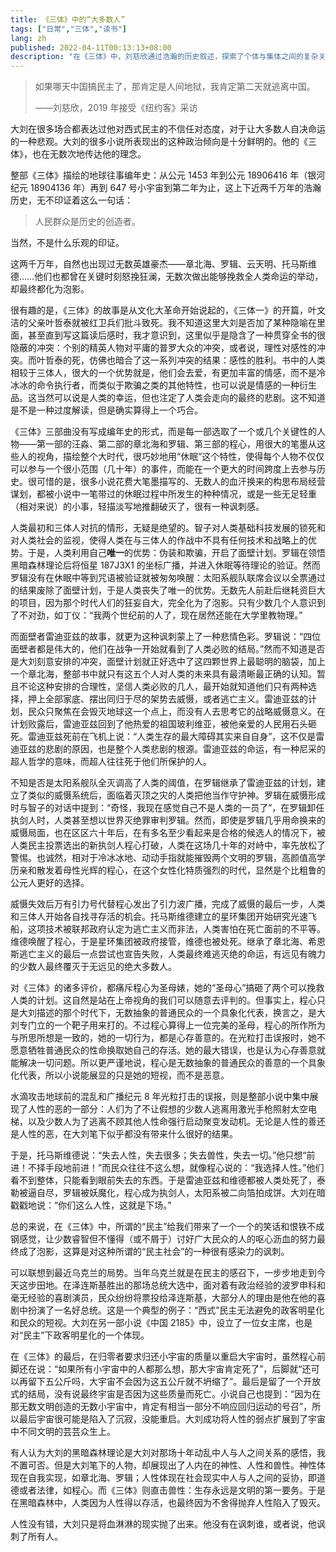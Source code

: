 ```yaml
---
title: 《三体》中的“大多数人”
tags: ["日常","三体","读书"]
lang: zh
published: 2022-04-11T00:13:13+08:00
description: "在《三体》中，刘慈欣通过浩瀚的历史叙述，探索了个体与集体之间的复杂关系。他对西式民主的质疑贯穿始终，反映出对大多数人自决命运的不安。书中众多英雄的努力与牺牲，最终却在历史的洪流中显得微不足道，彰显了个体在面对历史巨变时的无力感。故事从文化大革命的动荡开始，暗示着精英与平庸大众之间的深刻冲突，折射出对人性和社会的深刻思考。"
---
```

> 如果哪天中国搞民主了，那肯定是人间地狱，我肯定第二天就逃离中国。
> 
> ——刘慈欣，2019 年接受《纽约客》采访

大刘在很多场合都表达过他对西式民主的不信任对态度，对于让大多数人自决命运的一种悲观。大刘的很多小说所表现出的这种政治倾向是十分鲜明的。他的《三体》，也在无数次地传达他的理念。

整部《三体》描绘的地球往事编年史：从公元 1453 年到公元 18906416 年（银河纪元 18904136 年）再到 647 号小宇宙到第二年为止，这上下近两千万年的浩瀚历史，无不印证着这么一句话：

> 人民群众是历史的创造者。

当然，不是什么乐观的印证。

这两千万年，自然也出现过无数英雄豪杰——章北海、罗辑、云天明、托马斯维德……他们也都曾在关键时刻怒挽狂澜，无数次做出能够挽救全人类命运的举动，却最终都化为泡影。

很有趣的是，《三体》的故事是从文化大革命开始说起的，《三体一》的开篇，叶文洁的父亲叶哲泰就被红卫兵们批斗致死。我不知道这里大刘是否加了某种隐喻在里面，甚至直到写这篇读后感时，我才意识到，这里似乎是隐含了一种贯穿全书的很隐蔽的冲突：个别的精英人物对平庸的普罗大众的冲突，或者说，理性对感性的冲突。而叶哲泰的死，仿佛也暗合了这一系列冲突的结果：感性的胜利。书中的人类相较于三体人，很大的一个优势就是，他们会去爱，有更加丰富的情感，而不是冷冰冰的命令执行者，而类似于欺骗之类的其他特性，也可以说是情感的一种衍生品。这当然可以说是人类的幸运，但也注定了人类会走向的最终的悲剧。这不知道是不是一种过度解读，但是确实算得上一个巧合。

《三体》三部曲没有写成编年史的形式，而是每一部选取了一个或几个关键性的人物——第一部的汪淼、第二部的章北海和罗辑、第三部的程心，用很大的笔墨从这些人的视角，描绘整个大时代，很巧妙地用“休眠”这个特性，使得每个人物不仅仅可以参与一个很小范围（几十年）的事件，而能在一个更大的时间跨度上去参与历史。很可惜的是，很多小说花费大笔墨描写的、无数人的血汗换来的构思布局经营谋划，都被小说中一笔带过的休眠过程中所发生的种种情况，或是一些无足轻重（相对来说）的小事，轻描淡写地推翻破灭了，很有一种讽刺感。

人类最初和三体人对抗的情形，无疑是绝望的。智子对人类基础科技发展的锁死和对人类社会的监视，使得人类在与三体人的作战中不具有任何技术和战略上的优势。于是，人类利用自己**唯一**的优势：伪装和欺骗，开启了面壁计划。罗辑在领悟黑暗森林理论后将恒星 187J3X1 的坐标广播，并进入休眠等待理论的验证。然而罗辑没有在休眠中等到咒语被验证就被匆匆唤醒：太阳系舰队联席会议以全票通过的结果废除了面壁计划，于是人类丧失了唯一的优势。无数先人前赴后继耗资巨大的项目，因为那个时代人们的狂妄自大，完全化为了泡影。只有少数几个人意识到了不对劲，如丁仪：“我两个世纪前的人了，现在居然还能在大学里教物理。”

而面壁者雷迪亚兹的故事，就更为这种讽刺蒙上了一种悲情色彩。罗辑说：“四位面壁者都是伟大的，他们在战争一开始就看到了人类必败的结局。”然而不知道是否是大刘刻意安排的冲突，面壁计划就正好选中了这四颗世界上最聪明的脑袋，加上一个章北海，整部书中就只有这五个人对人类的未来具有最清晰最正确的认知。暂且不论这种安排的合理性，坚信人类必败的几人，最开始就知道他们只有两种选择，押上全部家底、摆出同归于尽的架势去威慑，或者逃亡主义。雷迪亚兹的计划，民众只聚焦在会毁灭地球这一个点上，而没有人去思考它的战略威慑意义。在计划败露后，雷迪亚兹回到了他热爱的祖国玻利维亚，被他亲爱的人民用石头砸死。雷迪亚兹死前在飞机上说：“人类生存的最大障碍其实来自自身”，这不仅是雷迪亚兹的悲剧的原因，也是整个人类悲剧的根源。雷迪亚兹的命运，有一种尼采的超人哲学的意味，而超人往往死于他们所保护的人。

不知是否是太阳系舰队全灭调高了人类的阈值，在罗辑继承了雷迪亚兹的计划，建立了类似的威慑系统后，面临着灭顶之灾的人类把他当作守护神。罗辑在威慑形成时与智子的对话中提到：“奇怪，我现在感觉自己不是人类的一员了”，在罗辑卸任执剑人时，人类甚至想以世界灭绝罪审判罗辑。然而，即使是罗辑几乎用命换来的威慑局面，也在区区六十年后，在有多名至少看起来是合格的候选人的情况下，被人类民主投票选出的新执剑人程心打破，人类在这场几十年的对峙中，率先放松了警惕。也诚然，相对于冷冰冰地、动动手指就能摧毁两个文明的罗辑，高颜值高学历亲和散发着母性光辉的程心，在这个女性化特质强烈的时代，显然是个比粗鲁的公元人更好的选择。

威慑失效后万有引力号代替程心发出了引力波广播，完成了威慑的最后一步，人类和三体人开始各自找寻存活的机会。托马斯维德建立的星环集团开始研究光速飞船，这项技术被联邦政府认定为逃亡主义而非法，人类害怕在死亡面前的不平等。维德唤醒了程心，于是星环集团被政府接管，维德也被处死。继承了章北海、希恩斯逃亡主义的最后一点尝试也宣告失败，人类最终难逃灭绝的命运，有远见有魄力的少数人最终覆灭于无远见的绝大多数人。

对《三体》的诸多评价，都痛斥程心为圣母婊，她的“圣母心”搞砸了两个可以挽救人类的计划。这自然是站在上帝视角的我们可以随意去评判的。但事实上，程心只是大刘描述的那个时代下，无数抽象的普通民众的一个具象化代表，换言之，是大刘专门立的一个靶子用来打的。不过程心算得上一位完美的圣母，程心的所作所为与所思所想是一致的，她的一切行为，都是心存善意的。在光粒打击误报时，她不愿意牺牲普通民众的性命换取她自己的存活。她的最大错误，也是认为心存善意就能解决一切问题。所以更严谨地说，程心是无数抽象的普通民众的善意的一个具象化代表，所以小说能展显的只是她的短视，而不是恶意。

水滴攻击地球前的混乱和广播纪元 8 年光粒打击的误报，则是整部小说中集中展现了人性的恶的一部分：人们为了不让假想的少数人逃离用激光手枪照射太空电梯，以及少数人为了逃离不顾其他人性命强行启动聚变发动机。无论是人性的善还是人性的恶，在大刘笔下似乎都没有带来什么很好的结果。

于是，托马斯维德说：“失去人性，失去很多；失去兽性，失去一切。”他只想“前进！不择手段地前进！”而民众往往不这么想，就像程心说的：“我选择人性。”他们看不到整体，只能看到眼前失去的东西。于是雷迪亚兹和维德都被人类处死了，泰勒被逼自尽，罗辑被妖魔化，程心成为执剑人，太阳系被二向箔拍成饼。大刘在暗戳戳地说：“你们这么人性，这就是下场。”

总的来说，在《三体》中，所谓的“民主”给我们带来了一个一个的笑话和恨铁不成钢感觉，让少数睿智但不懂得（或不屑于）讨好广大民众的人的呕心沥血的努力最终成了泡影，这算是对这种所谓的“民主社会”的一种很有感染力的讽刺。

可以联想到最近乌克兰的局势。当年乌克兰就是在民主的感召下，一步步地走到今天这步田地。在泽连斯基胜出的那场总统大选中，面对着有政治经验的波罗申科和毫无经验的喜剧演员，民众纷纷将票投给泽连斯基，大部分人的理由是他在他的喜剧中扮演了一名好总统。这是一个典型的例子：“西式”民主无法避免的政客明星化和民众的短视。大刘在另一部小说《中国 2185》中，设立了一位女主席，也是对“民主”下政客明星化的一个体现。

在《三体》的最后，在归零者要求归还小宇宙的质量以重启大宇宙时，虽然程心前脚还在说：“如果所有小宇宙中的人都那么想，那大宇宙肯定死了”，后脚就“还可以再留下五公斤吗，大宇宙不会因为这五公斤就不坍缩了”。最后是留了一个开放式的结局，没有说最终宇宙是否因为这些质量而死亡。小说自己也提到：“因为在那无数文明创造的无数小宇宙中，肯定有相当一部分不响应回归运动的号召”，所以最后宇宙很可能是陷入了沉寂，没能重启。大刘成功将人性的弱点扩展到了宇宙中不同文明的芸芸众生上。

有人认为大刘的黑暗森林理论是大刘对那场十年动乱中人与人之间关系的感悟，我不置可否。但是大刘笔下的人物，却展现出了人内在的神性、人性和兽性。神性体现在自我实现，如章北海、罗辑；人性体现在社会现实中人与人之间的妥协，即道德或者法律，如程心。而《三体》则直击兽性：生存永远是文明的第一要务。于是在黑暗森林中，人类因为人性得以存活，也最终因为不舍得抛弃人性陷入了毁灭。

人性没有错，大刘只是将血淋淋的现实抛了出来。他没有在讽刺谁，或者说，他讽刺了所有人。
